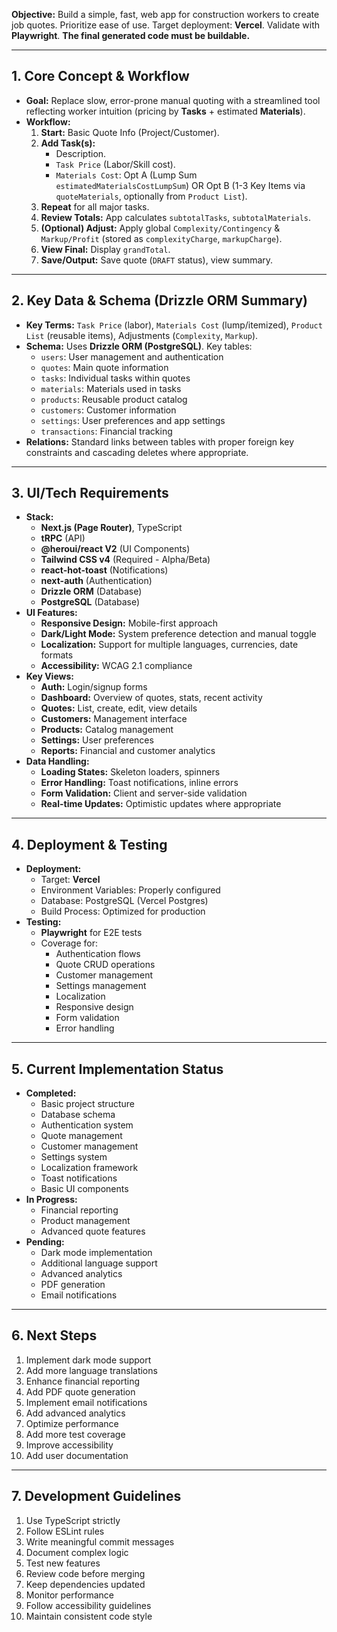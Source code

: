 **Objective:** Build a simple, fast, web app for construction workers to create job quotes. Prioritize ease of use. Target deployment: **Vercel**. Validate with **Playwright**. **The final generated code must be buildable.**

---

## 1. Core Concept & Workflow

- **Goal:** Replace slow, error-prone manual quoting with a streamlined tool reflecting worker intuition (pricing by **Tasks** + estimated **Materials**).
- **Workflow:**
  1.  **Start:** Basic Quote Info (Project/Customer).
  2.  **Add Task(s):**
      - Description.
      - `Task Price` (Labor/Skill cost).
      - `Materials Cost`: Opt A (Lump Sum `estimatedMaterialsCostLumpSum`) OR Opt B (1-3 Key Items via `quoteMaterials`, optionally from `Product List`).
  3.  **Repeat** for all major tasks.
  4.  **Review Totals:** App calculates `subtotalTasks`, `subtotalMaterials`.
  5.  **(Optional) Adjust:** Apply global `Complexity/Contingency` & `Markup/Profit` (stored as `complexityCharge`, `markupCharge`).
  6.  **View Final:** Display `grandTotal`.
  7.  **Save/Output:** Save quote (`DRAFT` status), view summary.

---

## 2. Key Data & Schema (Drizzle ORM Summary)

- **Key Terms:** `Task Price` (labor), `Materials Cost` (lump/itemized), `Product List` (reusable items), Adjustments (`Complexity`, `Markup`).
- **Schema:** Uses **Drizzle ORM (PostgreSQL)**. Key tables:
  - `users`: User management and authentication
  - `quotes`: Main quote information
  - `tasks`: Individual tasks within quotes
  - `materials`: Materials used in tasks
  - `products`: Reusable product catalog
  - `customers`: Customer information
  - `settings`: User preferences and app settings
  - `transactions`: Financial tracking
- **Relations:** Standard links between tables with proper foreign key constraints and cascading deletes where appropriate.

---

## 3. UI/Tech Requirements

- **Stack:**
  - **Next.js (Page Router)**, TypeScript
  - **tRPC** (API)
  - **@heroui/react V2** (UI Components)
  - **Tailwind CSS v4** (Required - Alpha/Beta)
  - **react-hot-toast** (Notifications)
  - **next-auth** (Authentication)
  - **Drizzle ORM** (Database)
  - **PostgreSQL** (Database)
- **UI Features:**
  - **Responsive Design:** Mobile-first approach
  - **Dark/Light Mode:** System preference detection and manual toggle
  - **Localization:** Support for multiple languages, currencies, date formats
  - **Accessibility:** WCAG 2.1 compliance
- **Key Views:**
  - **Auth:** Login/signup forms
  - **Dashboard:** Overview of quotes, stats, recent activity
  - **Quotes:** List, create, edit, view details
  - **Customers:** Management interface
  - **Products:** Catalog management
  - **Settings:** User preferences
  - **Reports:** Financial and customer analytics
- **Data Handling:**
  - **Loading States:** Skeleton loaders, spinners
  - **Error Handling:** Toast notifications, inline errors
  - **Form Validation:** Client and server-side validation
  - **Real-time Updates:** Optimistic updates where appropriate

---

## 4. Deployment & Testing

- **Deployment:**
  - Target: **Vercel**
  - Environment Variables: Properly configured
  - Database: PostgreSQL (Vercel Postgres)
  - Build Process: Optimized for production
- **Testing:**
  - **Playwright** for E2E tests
  - Coverage for:
    - Authentication flows
    - Quote CRUD operations
    - Customer management
    - Settings management
    - Localization
    - Responsive design
    - Form validation
    - Error handling

---

## 5. Current Implementation Status

- **Completed:**
  - Basic project structure
  - Database schema
  - Authentication system
  - Quote management
  - Customer management
  - Settings system
  - Localization framework
  - Toast notifications
  - Basic UI components
- **In Progress:**
  - Financial reporting
  - Product management
  - Advanced quote features
- **Pending:**
  - Dark mode implementation
  - Additional language support
  - Advanced analytics
  - PDF generation
  - Email notifications

---

## 6. Next Steps

1. Implement dark mode support
2. Add more language translations
3. Enhance financial reporting
4. Add PDF quote generation
5. Implement email notifications
6. Add advanced analytics
7. Optimize performance
8. Add more test coverage
9. Improve accessibility
10. Add user documentation

---

## 7. Development Guidelines

1. Use TypeScript strictly
2. Follow ESLint rules
3. Write meaningful commit messages
4. Document complex logic
5. Test new features
6. Review code before merging
7. Keep dependencies updated
8. Monitor performance
9. Follow accessibility guidelines
10. Maintain consistent code style
